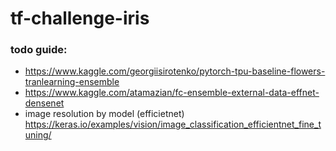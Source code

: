 # tf-challenge-iris

### todo guide:
* https://www.kaggle.com/georgiisirotenko/pytorch-tpu-baseline-flowers-tranlearning-ensemble
* https://www.kaggle.com/atamazian/fc-ensemble-external-data-effnet-densenet
* image resolution by model (efficietnet) https://keras.io/examples/vision/image_classification_efficientnet_fine_tuning/